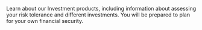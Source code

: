 Learn about our Investment products, including information about assessing your risk tolerance and different investments. You will be prepared to plan for your own financial security.